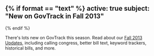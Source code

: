 {% if format == "text" %}
active: true
subject: "New on GovTrack in Fall 2013"
----------
{% endif %}

There's lots new on GovTrack this season. Read about our [Fall 2013 Updates](https://www.govtrack.us/blog/2013/12/12/fall-2013-updates-to-govtrack/), including calling congress, better bill text, keyword trackers, historical bills, and more.
